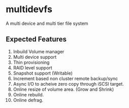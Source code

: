 multidevfs
==========

A multi device and multi tier file system

Expected Features
-----------------

1. Inbuild Volume manager
2. Multi device support
3. Thin provisioning
4. RAID level support
5. Snapshot support (Writable)
6. Increment based non cluster remote backup/sync
7. Async I/O to acheive zero copy through iSCSI target.
8. Online resize of volume area. (Grow and Shrink)
9. Online rebuild.
10. Online defrag.
